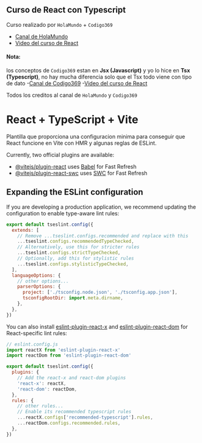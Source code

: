 ## Curso de React con Typescript
Curso realizado por `HolaMundo` + `Codigo369`

- [Canal de HolaMundo](https://www.youtube.com/@HolaMundoDev)
- [Video del curso de React](https://www.youtube.com/watch?v=yIr_1CasXkM&t=1s)

#### Nota: 

los conceptos de `Codigo369` estan en **Jsx (Javascript)** y yo lo hice en **Tsx (Typescript)**, no hay mucha diferencia solo que el Tsx todo viene con tipo de dato
-[Canal de Codigo369](https://www.youtube.com/@Codigo369)
-[Video del curso de React](https://youtu.be/0C5yFwOYhAk?si=neMcGP-fkSYG9Slc)


Todos los creditos al canal de `HolaMundo` y `Codigo369`

# React + TypeScript + Vite

Plantilla que proporciona una configuracion minima para conseguir que React funcione en Vite con HMR y algunas reglas de ESLint.

Currently, two official plugins are available:

- [@vitejs/plugin-react](https://github.com/vitejs/vite-plugin-react/blob/main/packages/plugin-react) uses [Babel](https://babeljs.io/) for Fast Refresh
- [@vitejs/plugin-react-swc](https://github.com/vitejs/vite-plugin-react/blob/main/packages/plugin-react-swc) uses [SWC](https://swc.rs/) for Fast Refresh

## Expanding the ESLint configuration

If you are developing a production application, we recommend updating the configuration to enable type-aware lint rules:

```js
export default tseslint.config({
  extends: [
    // Remove ...tseslint.configs.recommended and replace with this
    ...tseslint.configs.recommendedTypeChecked,
    // Alternatively, use this for stricter rules
    ...tseslint.configs.strictTypeChecked,
    // Optionally, add this for stylistic rules
    ...tseslint.configs.stylisticTypeChecked,
  ],
  languageOptions: {
    // other options...
    parserOptions: {
      project: ['./tsconfig.node.json', './tsconfig.app.json'],
      tsconfigRootDir: import.meta.dirname,
    },
  },
})
```

You can also install [eslint-plugin-react-x](https://github.com/Rel1cx/eslint-react/tree/main/packages/plugins/eslint-plugin-react-x) and [eslint-plugin-react-dom](https://github.com/Rel1cx/eslint-react/tree/main/packages/plugins/eslint-plugin-react-dom) for React-specific lint rules:

```js
// eslint.config.js
import reactX from 'eslint-plugin-react-x'
import reactDom from 'eslint-plugin-react-dom'

export default tseslint.config({
  plugins: {
    // Add the react-x and react-dom plugins
    'react-x': reactX,
    'react-dom': reactDom,
  },
  rules: {
    // other rules...
    // Enable its recommended typescript rules
    ...reactX.configs['recommended-typescript'].rules,
    ...reactDom.configs.recommended.rules,
  },
})
```
